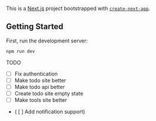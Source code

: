 This is a [Next.js](https://nextjs.org/) project bootstrapped with [`create-next-app`](https://github.com/vercel/next.js/tree/canary/packages/create-next-app).

## Getting Started

First, run the development server:

```bash
npm run dev
```

TODO

- [ ] Fix authentication
- [ ] Make todo site better
- [ ] Make todo api better
- [ ] Create todo site empty state
- [ ] Make tools site better

- ( [ ] Add notification support)
